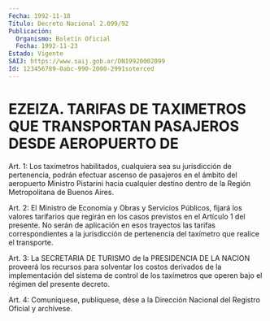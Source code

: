 ```yaml
---
Fecha: 1992-11-18
Título: Decreto Nacional 2.099/92
Publicación:
  Organismo: Boletín Oficial
  Fecha: 1992-11-23
Estado: Vigente
SAIJ: https://www.saij.gob.ar/DN19920002099
Id: 123456789-0abc-990-2000-2991soterced
---
```

# EZEIZA. TARIFAS DE TAXIMETROS QUE TRANSPORTAN PASAJEROS DESDE AEROPUERTO DE

<a id="1"></a>
Art.  1:  Los  taxímetros  habilitados,  cualquiera sea  su jurisdicción  de  pertenencia, podrán efectuar ascenso de pasajeros en  el ámbito del aeropuerto  Ministro  Pistarini  hacia  cualquier destino   dentro  de  la  Región  Metropolitana  de  Buenos  Aires.

<a id="2"></a>
Art.  2: El Ministro de Economía y Obras y Servicios Públicos, fijará los valores  tarifarios  que  regirán en los casos previstos en  el  Artículo 1 del presente. No serán  de  aplicación  en  esos trayectos   las  tarifas  correspondientes  a  la  jurisdicción  de pertenencia del taxímetro que realice el transporte.

<a id="3"></a>
Art. 3: La SECRETARIA DE TURISMO de la PRESIDENCIA DE LA NACION proveerá  los  recursos  para  solventar los costos derivados de la implementación del sistema de control  de los taxímetros que operen bajo el régimen del presente decreto.

<a id="4"></a>
Art.  4: Comuníquese, publíquese, dése a la Dirección Nacional del Registro Oficial y archívese.